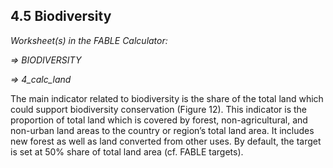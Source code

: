 ## 4.5 Biodiversity

_Worksheet(s) in the FABLE Calculator:_

_⇒ BIODIVERSITY_

_⇒ 4_calc_land_

The main indicator related to biodiversity is the share of the total land which could support biodiversity conservation (Figure 12). This indicator is the proportion of total land which is covered by forest, non-agricultural, and non-urban land areas to the country or region’s total land area. It includes new forest as well as land converted from other uses. By default, the target is set at 50% share of total land area (cf. FABLE targets).